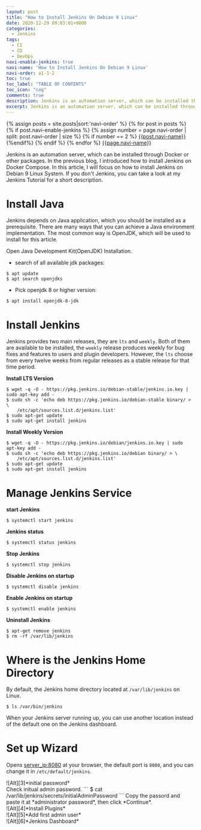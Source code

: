 ```yaml
---
layout: post
title: "How to Install Jenkins On Debian 9 Linux"
date: 2020-12-29 09:03:01+0800
categories:
  - Jenkins
tags:
  - CI
  - CD
  - DevOps
navi-enable-jenkins: true
navi-name: 'How to Install Jenkins On Debian 9 Linux'
navi-order: a1-1-2
toc: true
toc_label: "TABLE OF CONTENTS"
toc_icon: "cog"
comments: true
description: Jenkins is an automation server, which can be installed through Docker or other packages. In the previous blog, I introduced how to install Jenkins on Docker Compose. In this article, I will focus on how to install Jenkins on Debian 9 Linux System. If you don't Jenkins, you can take a look at my Jenkins Tutorial for a short description.
excerpt: Jenkins is an automation server, which can be installed through Docker or other packages. In the previous blog, I introduced how to install Jenkins on Docker Compose. In this article, I will focus on how to install Jenkins on Debian 9 Linux System. If you don't Jenkins, you can take a look at my Jenkins Tutorial for a short description.
---
```

<!--navigation bar-->
<div class='navi-link-container'>
  {% assign posts = site.posts|sort:'navi-order' %}
  {% for post in posts %}
    {% if post.navi-enable-jenkins %}
        {% assign number = page.navi-order | split: post.navi-order | size %}
        {% if number == 2 %}
            <a href="{{ site.baseurl }}{{ post.url }}" class='navi-link'>{{post.navi-name}}</a>
        {%endif%}
    {% endif %}
  {% endfor %}
<a class='navi-link' href="">{{page.navi-name}}</a>
</div>
<!--navigation bar-->

Jenkins is an automation server, which can be installed through Docker or other packages. In the previous blog, I introduced how to install Jenkins on Docker Compose. In this article, I will focus on how to install Jenkins on Debian 9 Linux System. If you don't Jenkins, you can take a look at my Jenkins Tutorial for a short description.

# Install Java
Jenkins depends on Java application, which you should be installed as a prerequisite. There are many ways that you can achieve a Java environment implementation. The most common way is OpenJDK, which will be used to install for this article.

Open Java Development Kit(OpenJDK) Installation.

* search of all available jdk packages:
```
$ apt update
$ apt search openjdks
```

* Pick openjdk 8 or higher version:
```
$ apt install openjdk-8-jdk
```

# Install Jenkins
Jenkins provides two main releases, they are `lts` and `weekly`. Both of them are available to be installed, the `weekly` release produces weekly for bug fixes and features to users and plugin developers. However, the `lts` choose from every twelve weeks from regular releases as a stable release for that time period. 

**Install LTS Version**
```
$ wget -q -O - https://pkg.jenkins.io/debian-stable/jenkins.io.key | sudo apt-key add -
$ sudo sh -c 'echo deb https://pkg.jenkins.io/debian-stable binary/ > \
    /etc/apt/sources.list.d/jenkins.list'
$ sudo apt-get update
$ sudo apt-get install jenkins
```

**Install Weekly Version**
```
$ wget -q -O - https://pkg.jenkins.io/debian/jenkins.io.key | sudo apt-key add -
$ sudo sh -c 'echo deb https://pkg.jenkins.io/debian binary/ > \
    /etc/apt/sources.list.d/jenkins.list'
$ sudo apt-get update
$ sudo apt-get install jenkins
```

# Manage Jenkins Service

**start Jenkins**
```
$ systemctl start jenkins
```

**Jenkins status**
```
$ systemctl status jenkins
```

**Stop Jenkins**
```
$ systemctl stop jenkins
```

**Disable Jenkins on startup**
```
$ systemctl disable jenkins
```

**Enable Jenkins on startup**
```
$ systemctl enable jenkins
```

**Uninstall Jenkins**
```
$ apt-get remove jenkins
$ rm -rf /var/lib/jenkins
```

# Where is the Jenkins Home Directory
By default, the Jenkins home directory located at `/var/lib/jenkins` on Linux. 
```
$ ls /var/bin/jenkins
```
When your Jenkins server running up, you can use another location instead of the default one on the Jenkins dashboard.

# Set up Wizard
Opens [server_ip:8080][2] at your browser, the default port is `8080`, and you can change it in `/etc/default/jenkins`.

<div class="imgcenter" markdown="1">
![Alt][3]*initial password*
</div>
Check initual admin password.
```
$ cat /var/lib/jenkins/secrets/initialAdminPassword
```
Copy the passord and paste it at *administrator password*, then click *Continue*.

<div class="imgcenter" markdown="1">
![Alt][4]*Install Plugins*
</div>

<div class="imgcenter" markdown="1">
![Alt][5]*Add first admin user*
</div>

<div class="imgcenter" markdown="1">
![Alt][6]*Jenkins Dashboard*
</div>

[2]: http://server_ip:8080
[3]: /blog/public/img/2020-12-29-how-to-install-jenkins-on-debian-9-a.png
[4]: /blog/public/img/2020-12-29-how-to-install-jenkins-on-debian-9-b.png
[5]: /blog/public/img/2020-12-29-how-to-install-jenkins-on-debian-9-c.png
[6]: /blog/public/img/2020-12-29-how-to-install-jenkins-on-debian-9-d.png
